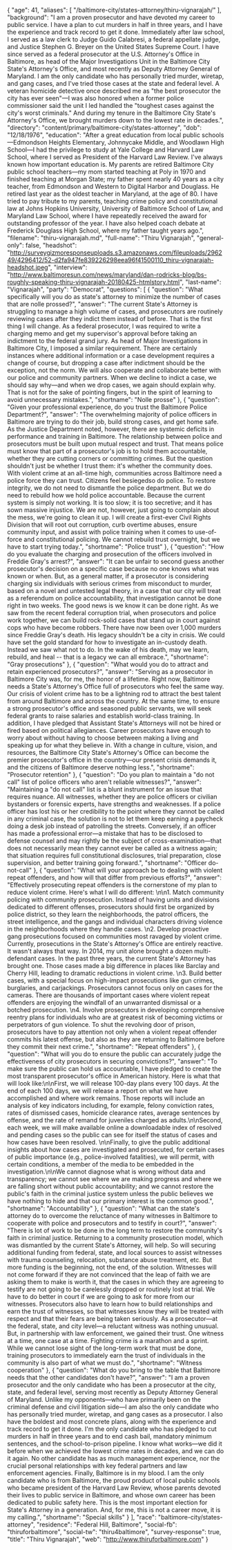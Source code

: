 {
  "age": 41,
  "aliases": [
    "/baltimore-city/states-attorney/thiru-vignarajah/"
  ],
  "background": "I am a proven prosecutor and have devoted my career to public service. I have a plan to cut murders in half in three years, and I have the experience and track record to get it done.  Immediately after law school, I served as a law clerk to Judge Guido Calabresi, a federal appellate judge, and Justice Stephen G. Breyer on the United States Supreme Court. I have since served as a federal prosecutor at the U.S. Attorney's Office in Baltimore, as head of the Major Investigations Unit in the Baltimore City State's Attorney's Office, and most recently as Deputy Attorney General of Maryland.  I am the only candidate who has personally tried murder, wiretap, and gang cases, and I've tried those cases at the state and federal level. A veteran homicide detective once described me as \"the best prosecutor the city has ever seen\"—I was also honored when a former police commissioner said the unit I led handled the \"toughest cases against the city's worst criminals.\" And during my tenure in the Baltimore City State's Attorney's Office, we brought murders down to the lowest rate in decades.",
  "directory": "content/primary/baltimore-city/states-attorney",
  "dob": "12/18/1976",
  "education": "After a great education from local public schools—Edmondson Heights Elementary, Johnnycake Middle, and Woodlawn High School—I had the privilege to study at Yale College and Harvard Law School, where I served as President of the Harvard Law Review.  I've always known how important education is. My parents are retired Baltimore City public school teachers—my mom started teaching at Poly in 1970 and finished teaching at Morgan State; my father spent nearly 40 years as a city teacher, from Edmondson and Western to Digital Harbor and Douglass. He retired last year as the oldest teacher in Maryland, at the age of 80.  I have tried to pay tribute to my parents, teaching crime policy and constitutional law at Johns Hopkins University, University of Baltimore School of Law, and Maryland Law School, where I have repeatedly received the award for outstanding professor of the year. I have also helped coach debate at Frederick Douglass High School, where my father taught years ago.",
  "filename": "thiru-vignarajah.md",
  "full-name": "Thiru Vignarajah",
  "general-only": false,
  "headshot": "http://surveygizmoresponseuploads.s3.amazonaws.com/fileuploads/296249/4296412/52-d2fa947fe839226298eea96f41500110_thiru-vignarajah-headshot.jpeg",
  "interview": "http://www.baltimoresun.com/news/maryland/dan-rodricks-blog/bs-roughly-speaking-thiru-vignarajah-20180425-htmlstory.html",
  "last-name": "Vignarajah",
  "party": "Democrat",
  "questions": [
    {
      "question": "What specifically will you do as state's attorney to minimize the number of cases that are nolle prossed?",
      "answer": "The current State's Attorney is struggling to manage a high volume of cases, and prosecutors are routinely reviewing cases after they indict them instead of before. That is the first thing I will change. As a federal prosecutor, I was required to write a charging memo and get my supervisor's approval before taking an indictment to the federal grand jury. As head of Major Investigations in Baltimore City, I imposed a similar requirement. There are certainly instances where additional information or a case development requires a change of course, but dropping a case after indictment should be the exception, not the norm. We will also cooperate and collaborate better with our police and community partners. When we decline to indict a case, we should say why—and when we drop cases, we again should explain why. That is not for the sake of pointing fingers, but in the spirit of learning to avoid unnecessary mistakes.",
      "shortname": "Nolle prosse"
    },
    {
      "question": "Given your professional experience, do you trust the Baltimore Police Department?",
      "answer": "The overwhelming majority of police officers in Baltimore are trying to do their job, build strong cases, and get home safe. As the Justice Department noted, however, there are systemic deficits in performance and training in Baltimore. The relationship between police and prosecutors must be built upon mutual respect and trust. That means police must know that part of a prosecutor's job is to hold them accountable, whether they are cutting corners or committing crimes. But the question shouldn't just be whether I trust them: it's whether the community does. With violent crime at an all-time high, communities across Baltimore need a police force they can trust. Citizens feel besiegedso do police. To restore integrity, we do not need to dismantle the police department. But we do need to rebuild how we hold police accountable. Because the current system is simply not working. It is too slow; it is too secretive; and it has sown massive injustice. We are not, however, just going to complain about the mess, we're going to clean it up. I will create a first-ever Civil Rights Division that will root out corruption, curb overtime abuses, ensure community input, and assist with police training when it comes to use-of-force and constitutional policing. We cannot rebuild trust overnight, but we have to start trying today.",
      "shortname": "Police trust"
    },
    {
      "question": "How do you evaluate the charging and prosecution of the officers involved in Freddie Gray's arrest?",
      "answer": "It can be unfair to second guess another prosecutor's decision on a specific case because no one knows what was known or when. But, as a general matter, if a prosecutor is considering charging six individuals with serious crimes from misconduct to murder, based on a novel and untested legal theory, in a case that our city will treat as a referendum on police accountability, that investigation cannot be done right in two weeks. The good news is we know it can be done right. As we saw from the recent federal corruption trial, when prosecutors and police work together, we can build rock-solid cases that stand up in court against cops who have become robbers. There have now been over 1,000 murders since Freddie Gray's death. His legacy shouldn't be a city in crisis. We could have set the gold standard for how to investigate an in-custody death. Instead we saw what not to do. In the wake of his death, may we learn, rebuild, and heal -- that is a legacy we can all embrace.",
      "shortname": "Gray prosecutions"
    },
    {
      "question": "What would you do to attract and retain experienced prosecutors?",
      "answer": "Serving as a prosecutor in Baltimore City was, for me, the honor of a lifetime. Right now, Baltimore needs a State's Attorney's Office full of prosecutors who feel the same way. Our crisis of violent crime has to be a lightning rod to attract the best talent from around Baltimore and across the country. At the same time, to ensure a strong prosecutor's office and seasoned public servants, we will seek federal grants to raise salaries and establish world-class training. In addition, I have pledged that Assistant State's Attorneys will not be hired or fired based on political allegiances. Career prosecutors have enough to worry about without having to choose between making a living and speaking up for what they believe in. With a change in culture, vision, and resources, the Baltimore City State's Attorney's Office can become the premier prosecutor's office in the country—our present crisis demands it, and the citizens of Baltimore deserve nothing less.",
      "shortname": "Prosecutor retention"
    },
    {
      "question": "Do you plan to maintain a \"do not call\" list of police officers who aren't reliable witnesses?",
      "answer": "Maintaining a \"do not call\" list is a blunt instrument for an issue that requires nuance. All witnesses, whether they are police officers or civilian bystanders or forensic experts, have strengths and weaknesses. If a police officer has lost his or her credibility to the point where they cannot be called in any criminal case, the solution is not to let them keep earning a paycheck doing a desk job instead of patrolling the streets. Conversely, if an officer has made a professional error—a mistake that has to be disclosed to defense counsel and may rightly be the subject of cross-examination—that does not necessarily mean they cannot ever be called as a witness again; that situation requires full constitutional disclosures, trial preparation, close supervision, and better training going forward.",
      "shortname": "Officer do-not-call"
    },
    {
      "question": "What will your approach be to dealing with violent repeat offenders, and how will that differ from previous efforts?",
      "answer": "Effectively prosecuting repeat offenders is the cornerstone of my plan to reduce violent crime. Here's what I will do different: \n\n1. Match community policing with community prosecution. Instead of having units and divisions dedicated to different offenses, prosecutors should first be organized by police district, so they learn the neighborhoods, the patrol officers, the street intelligence, and the gangs and individual characters driving violence in the neighborhoods where they handle cases. \n2. Develop proactive gang prosecutions focused on communities most ravaged by violent crime. Currently, prosecutions in the State's Attorney's Office are entirely reactive. It wasn't always that way. In 2014, my unit alone brought a dozen multi-defendant cases. In the past three years, the current State's Attorney has brought one. Those cases made a big difference in places like Barclay and Cherry Hill, leading to dramatic reductions in violent crime. \n3. Build better cases, with a special focus on high-impact prosecutions like gun crimes, burglaries, and carjackings. Prosecutors cannot focus only on cases for the cameras. There are thousands of important cases where violent repeat offenders are enjoying the windfall of an unwarranted dismissal or a botched prosecution. \n4. Involve prosecutors in developing comprehensive reentry plans for individuals who are at greatest risk of becoming victims or perpetrators of gun violence. To shut the revolving door of prison, prosecutors have to pay attention not only when a violent repeat offender commits his latest offense, but also as they are returning to Baltimore before they commit their next crime.",
      "shortname": "Repeat offenders"
    },
    {
      "question": "What will you do to ensure the public can accurately judge the effectiveness of city prosecutors in securing convictions?",
      "answer": "To make sure the public can hold us accountable, I have pledged to create the most transparent prosecutor's office in American history. Here is what that will look like:\n\nFirst, we will release 100-day plans every 100 days. At the end of each 100 days, we will release a report on what we have accomplished and where work remains. Those reports will include an analysis of key indicators including, for example, felony conviction rates, rates of dismissed cases, homicide clearance rates, average sentences by offense, and the rate of remand for juveniles charged as adults.\n\nSecond, each week, we will make available online a downloadable index of resolved and pending cases so the public can see for itself the status of cases and how cases have been resolved. \n\nFinally, to give the public additional insights about how cases are investigated and prosecuted, for certain cases of public importance (e.g., police-involved fatalities), we will permit, with certain conditions, a member of the media to be embedded in the investigation.\n\nWe cannot diagnose what is wrong without data and transparency; we cannot see where we are making progress and where we are falling short without public accountability; and we cannot restore the public's faith in the criminal justice system unless the public believes we have nothing to hide and that our primary interest is the common good.",
      "shortname": "Accountability"
    },
    {
      "question": "What can the state's attorney do to overcome the reluctance of many witnesses in Baltimore to cooperate with police and prosecutors and to testify in court?",
      "answer": "There is lot of work to be done in the long term to restore the community's faith in criminal justice. Returning to a community prosecution model, which was dismantled by the current State's Attorney, will help. So will securing additional funding from federal, state, and local sources to assist witnesses with trauma counseling, relocation, substance abuse treatment, etc. But more funding is the beginning, not the end, of the solution. Witnesses will not come forward if they are not convinced that the leap of faith we are asking them to make is worth it, that the cases in which they are agreeing to testify are not going to be carelessly dropped or routinely lost at trial. We have to do better in court if we are going to ask for more from our witnesses. Prosecutors also have to learn how to build relationships and earn the trust of witnesses, so that witnesses know they will be treated with respect and that their fears are being taken seriously. As a prosecutor—at the federal, state, and city level—a reluctant witness was nothing unusual. But, in partnership with law enforcement, we gained their trust. One witness at a time, one case at a time. Fighting crime is a marathon and a sprint. While we cannot lose sight of the long-term work that must be done, training prosecutors to immediately earn the trust of individuals in the community is also part of what we must do.",
      "shortname": "Witness cooperation"
    },
    {
      "question": "What do you bring to the table that Baltimore needs that the other candidates don't have?",
      "answer": "I am a proven prosecutor and the only candidate who has been a prosecutor at the city, state, and federal level, serving most recently as Deputy Attorney General of Maryland. Unlike my opponents—who have primarily been on the criminal defense and civil litigation side—I am also the only candidate who has personally tried murder, wiretap, and gang cases as a prosecutor. I also have the boldest and most concrete plans, along with the experience and track record to get it done. I'm the only candidate who has pledged to cut murders in half in three years and to end cash bail, mandatory minimum sentences, and the school-to-prison pipeline. I know what works—we did it before when we achieved the lowest crime rates in decades, and we can do it again. No other candidate has as much management experience, nor the crucial personal relationships with key federal partners and law enforcement agencies. Finally, Baltimore is in my blood. I am the only candidate who is from Baltimore, the proud product of local public schools who became president of the Harvard Law Review, whose parents devoted their lives to public service in Baltimore, and whose own career has been dedicated to public safety here. This is the most important election for State's Attorney in a generation. And, for me, this is not a career move, it is my calling.",
      "shortname": "Special skills"
    }
  ],
  "race": "baltimore-city/states-attorney",
  "residence": "Federal Hill, Baltimore",
  "social-fb": "thiruforbaltimore",
  "social-tw": "thiru4baltimore",
  "survey-response": true,
  "title": "Thiru Vignarajah",
  "web": "http://www.thiruforbaltimore.com"
}
